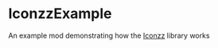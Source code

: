 # IconzzExample

An example mod demonstrating how the <a href="https://github.com/Tyoda/Iconzz">Iconzz</a> library works
